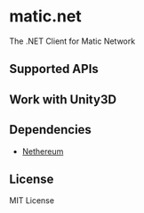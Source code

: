 # matic.net
The .NET Client for Matic Network


## Supported APIs





## Work with Unity3D



## Dependencies

- [Nethereum](https://github.com/Nethereum/Nethereum)


## License

MIT License
